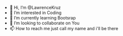 - 👋 Hi, I’m @LawrenceKruz
- 👀 I’m interested in Coding
- 🌱 I’m currently learning Bootsrap
- 💞️ I’m looking to collaborate on You
- 📫 How to reach me just call my name and i'll be there

<!---
LawrenceKruz/LawrenceKruz is a ✨ special ✨ repository because its `README.md` (this file) appears on your GitHub profile.
You can click the Preview link to take a look at your changes.
--->
